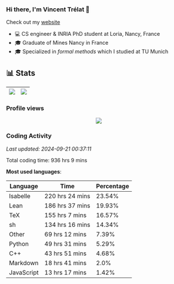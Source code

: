 ### Hi there, I'm Vincent Trélat 👋

Check out my [website](https://vtrelat.github.io)

-   💻 CS engineer & INRIA PhD student at Loria, Nancy, France
-   🎓 Graduate of Mines Nancy in France
-   🎓 Specialized in _formal methods_ which I studied at TU Munich

## 📊 **Stats**

| <img align="center" src="https://readme-stats.clckblog.space/api?username=VTrelat&show_icons=true&include_all_commits=true&theme=tokyonight&hide_border=true" /> | <img align="center" src="https://readme-stats.clckblog.space/api/top-langs/?username=VTrelat&layout=compact&theme=tokyonight&hide_border=true" /> |
| ---------------------------------------------------------------------------------------------------------------------------------------------------------------- | ------------------------------------------------------------------------------------------------------------------------------------------------- |

### Profile views

<p align="center">
 <img src="https://profile-counter.glitch.me/VTrelat/count.svg" />
</p>

<!--automations-->
### Coding Activity
_Last updated: 2024-09-21 00:37:11_

Total coding time: 936 hrs 9 mins

**Most used languages**:

| Language | Time | Percentage |
| ------------- | ------------- | ------------- |
| Isabelle | 220 hrs 24 mins | 23.54% |
| Lean | 186 hrs 37 mins | 19.93% |
| TeX | 155 hrs 7 mins | 16.57% |
| sh | 134 hrs 16 mins | 14.34% |
| Other | 69 hrs 12 mins | 7.39% |
| Python | 49 hrs 31 mins | 5.29% |
| C++ | 43 hrs 51 mins | 4.68% |
| Markdown | 18 hrs 41 mins | 2.0% |
| JavaScript | 13 hrs 17 mins | 1.42% |

